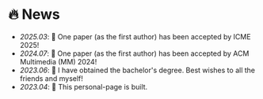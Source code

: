 # 🔥 News
- *2025.03*: 📢  One paper (as the first author) has been accepted by ICME 2025!
- *2024.07*: 📢  One paper (as the first author) has been accepted by ACM Multimedia (MM) 2024!
- *2023.06*: 🎉 I have obtained the bachelor's degree. Best wishes to all the friends and myself!
- *2023.04*: 🎉 This personal-page is built.
